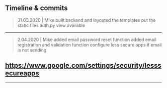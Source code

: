 Timeline & commits
------------------

> 31.03.2020 | Mike
	built backend and layouted the templates
	put the static files
	auth.py
	view available
_____________________
> 2.04.2020 | Mike
	added email password reset function
	added email registration and validation function
	configure less secure apps if email is not sending
## https://www.google.com/settings/security/lesssecureapps
_____________________
